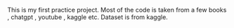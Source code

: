 This is my first practice project.
Most of the code is taken from a few books , chatgpt , youtube , kaggle etc.
Dataset is from kaggle.
